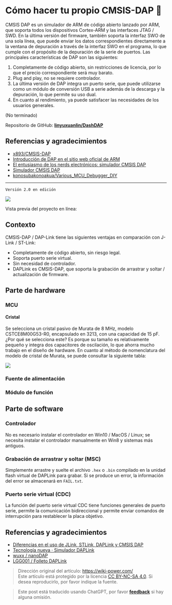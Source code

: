 # Cómo hacer tu propio CMSIS-DAP 🚧

CMSIS DAP es un simulador de ARM de código abierto lanzado por ARM, que soporta todos los dispositivos Cortex-ARM y las interfaces JTAG / SWD. En la última versión del firmware, también soporta la interfaz SWO de una sola línea, que puede enviar los datos correspondientes directamente a la ventana de depuración a través de la interfaz SWO en el programa, lo que cumple con el propósito de la depuración de la serie de puertos. Las principales características de DAP son las siguientes:

1. Completamente de código abierto, sin restricciones de licencia, por lo que el precio correspondiente será muy barato.
2. Plug and play, no se requiere controlador.
3. La última versión de DAP integra un puerto serie, que puede utilizarse como un módulo de conversión USB a serie además de la descarga y la depuración, lo que permite su uso dual.
4. En cuanto al rendimiento, ya puede satisfacer las necesidades de los usuarios generales.

(No terminado)

Repositorio de GitHub: [**linyuxuanlin/DashDAP**](https://github.com/linyuxuanlin/DashDAP)

## Referencias y agradecimientos

- [x893/CMSIS-DAP](https://github.com/x893/CMSIS-DAP)
- [Introducción de DAP en el sitio web oficial de ARM](http://www.keil.com/pack/doc/cmsis/DAP/html/index.html)
- [El entusiasmo de los nerds electrónicos: simulador CMSIS DAP](http://www.stmcu.org.cn/module/forum/thread-610968-1-2.html)
- [Simulador CMSIS DAP](https://item.taobao.com/item.htm?spm=a1z10.1-c.w5003-21405148310.36.78726a3dta5ieC&id=550828063764&scene=taobao_shop)
- [konosubakonoakua/Various_MCU_Debugger_DIY](https://github.com/konosubakonoakua/Various_MCU_Debugger_DIY)

---

`Versión 2.0 en edición`

![](https://wiki-media-1253965369.cos.ap-guangzhou.myqcloud.com/img/20200613154907.jpg)

Vista previa del proyecto en línea:

<div class="altium-iframe-viewer">
  <div
    class="altium-ecad-viewer"
    data-project-src="https://github.com/linyuxuanlin/DashDAP/raw/master/Hardware/DashDAP.zip"
  ></div>
</div>

## Contexto

CMSIS-DAP / DAP-Link tiene las siguientes ventajas en comparación con J-Link / ST-Link:

- Completamente de código abierto, sin riesgo legal.
- Soporta puerto serie virtual.
- Sin necesidad de controlador.
- DAPLink es CMSIS-DAP, que soporta la grabación de arrastrar y soltar / actualización de firmware.

## Parte de hardware

### MCU

#### Cristal

Se selecciona un cristal pasivo de Murata de 8 MHz, modelo CSTCE8M00G53-R0, encapsulado en 3213, con una capacidad de 15 pF. ¿Por qué se selecciona este? Es porque su tamaño es relativamente pequeño y integra dos capacitores de oscilación, lo que ahorra mucho trabajo en el diseño de hardware. En cuanto al método de nomenclatura del modelo de cristal de Murata, se puede consultar la siguiente tabla:

![](https://wiki-media-1253965369.cos.ap-guangzhou.myqcloud.com/img/20200612143451.jpg)

### Fuente de alimentación

### Módulo de función

## Parte de software

### Controlador

No es necesario instalar el controlador en Win10 / MacOS / Linux; se necesita instalar el controlador manualmente en Win8 y sistemas más antiguos.

### Grabación de arrastrar y soltar (MSC)

Simplemente arrastre y suelte el archivo `.hex` o `.bin` compilado en la unidad flash virtual de DAPLink para grabar. Si se produce un error, la información del error se almacenará en `FAIL.txt`.

### Puerto serie virtual (CDC)

La función del puerto serie virtual CDC tiene funciones generales de puerto serie, permite la comunicación bidireccional y permite enviar comandos de interrupción para restablecer la placa objetivo.

## Referencias y agradecimientos

- [Diferencias en el uso de JLink, STLink, DAPLink y CMSIS DAP](https://blog.csdn.net/zhouml_msn/article/details/105298776)
- [Tecnología nueva · Simulador DAPLink](https://www.jixin.pro/bbs/topic/4187)
- [wuxx / nanoDAP](https://github.com/wuxx/nanoDAP)
- [LGG001 / Folleto DAPLink](https://github.com/LGG001/DAPLink-Brochure)

> Dirección original del artículo: <https://wiki-power.com/>  
> Este artículo está protegido por la licencia [CC BY-NC-SA 4.0](https://creativecommons.org/licenses/by/4.0/deed.zh). Si desea reproducirlo, por favor indique la fuente.

> Este post está traducido usando ChatGPT, por favor [**feedback**](https://github.com/linyuxuanlin/Wiki_MkDocs/issues/new) si hay alguna omisión.